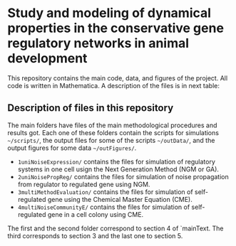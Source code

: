 # Study and modeling of dynamical properties in the conservative gene regulatory networks in animal development
This repository contains the main code, data, and figures of the project. All code is written in Mathematica. A description of the files is in next table: 

## Description of files in this repository

The main folders have files of the main methodological procedures and results got. Each one of these folders contain the scripts for simulations `~/scripts/`, the output files for some of the scripts `~/outData/`, and the output figures for some data `~/outFigures/`. 

- `1uniNoiseExpression/` contains the files for simulation of regulatory systems in one cell usign the Next Generation Method (NGM or GA).
- `2uniNoisePropReg/` contains the files for simulation of noise propagation from regulator to regulated gene using NGM.
- `3multiMethodEvaluation/` contains the files for  simulation of self-regulated gene using the Chemical Master Equation (CME).
- `4multiNoiseCommunityE/` contains the files for simulation of self-regulated gene in a cell colony using CME.

The first and the second folder correspond to section 4 of `mainText. The third corresponds to section 3 and the last one to section 5.
